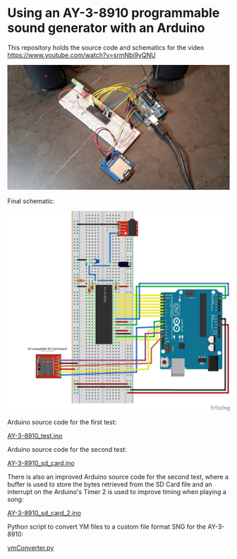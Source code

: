 # Using an AY-3-8910 programmable sound generator with an Arduino

This repository holds the source code and schematics for the video https://www.youtube.com/watch?v=srmNbi9yQNU

![Final](final.jpg)

Final schematic:

![Schematic](schematic.png)

Arduino source code for the first test:

[AY-3-8910_test.ino](AY-3-8910_test.ino)

Arduino source code for the second test:

[AY-3-8910_sd_card.ino](AY-3-8910_sd_card.ino)

There is also an improved Arduino source code for the second test, where a buffer is used to store the bytes retrieved from the SD Card file and an interrupt on the Arduino's Timer 2 is used to improve timing when playing a song:

[AY-3-8910_sd_card_2.ino](AY-3-8910_sd_card_2.ino)

Python script to convert YM files to a custom file format SNG for the AY-3-8910:

[ymConverter.py](ymConverter.py)
